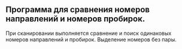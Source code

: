 ## Программа для сравнения номеров направлений и номеров пробирок.

При сканировании выполняется сравнение и поиск одинаковых номеров направлений и пробирок. Выделение номеров без пары.
